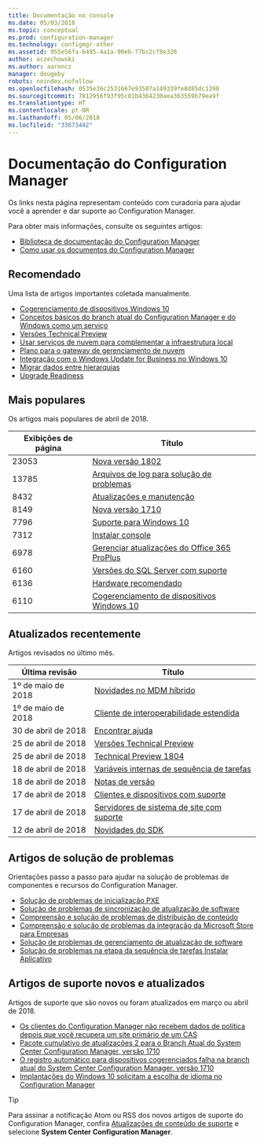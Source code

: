 ```yaml
---
title: Documentação no console
ms.date: 05/03/2018
ms.topic: conceptual
ms.prod: configuration-manager
ms.technology: configmgr-other
ms.assetid: 955e56fa-6485-4a1a-90e6-77bc2cf8e326
author: aczechowski
ms.author: aaroncz
manager: dougeby
robots: noindex,nofollow
ms.openlocfilehash: 0535e36c2531667e93507a149339fe8d85dc1398
ms.sourcegitcommit: 7812956f93f95c81b4364230aea363559b79ea9f
ms.translationtype: HT
ms.contentlocale: pt-BR
ms.lasthandoff: 05/06/2018
ms.locfileid: "33673442"
---
```

<!-- 
feature 1357546
This page displays in-console, under the Support workspace, Documentation node. 
-->


# <a name="configuration-manager-documentation"></a>Documentação do Configuration Manager
Os links nesta página representam conteúdo com curadoria para ajudar você a aprender e dar suporte ao Configuration Manager. 

Para obter mais informações, consulte os seguintes artigos:
- [Biblioteca de documentação do Configuration Manager](https://docs.microsoft.com/sccm)  
- [Como usar os documentos do Configuration Manager](https://docs.microsoft.com/sccm/core/understand/use-docs)



## <a name="recommended"></a>Recomendado 
Uma lista de artigos importantes coletada manualmente.

- [Cogerenciamento de dispositivos Windows 10](/sccm/core/clients/manage/co-management-overview)
- [Conceitos básicos do branch atual do Configuration Manager e do Windows como um serviço](/sccm/core/understand/configuration-manager-and-windows-as-service)
- [Versões Technical Preview](/sccm/core/get-started/technical-preview)
- [Usar serviços de nuvem para complementar a infraestrutura local](/sccm/core/understand/use-cloud-services)
- [Plano para o gateway de gerenciamento de nuvem](/sccm/core/clients/manage/plan-cloud-management-gateway)
- [Integração com o Windows Update for Business no Windows 10](/sccm/sum/deploy-use/integrate-windows-update-for-business-windows-10)
- [Migrar dados entre hierarquias](/sccm/core/migration/migrate-data-between-hierarchies)
- [Upgrade Readiness](/sccm/core/clients/manage/upgrade/upgrade-analytics)



## <a name="trending"></a>Mais populares
Os artigos mais populares de abril de 2018.

| Exibições de página | Título | 
| ----- | ----- | 
| 23053 | [Nova versão 1802](/sccm/core/plan-design/changes/whats-new-in-version-1802) | 
| 13785 | [Arquivos de log para solução de problemas](/sccm/core/plan-design/hierarchy/log-files) | 
| 8432 | [Atualizações e manutenção](/sccm/core/servers/manage/updates) | 
| 8149 | [Nova versão 1710](/sccm/core/plan-design/changes/whats-new-in-version-1710) | 
| 7796 | [Suporte para Windows 10](/sccm/core/plan-design/configs/support-for-windows-10) | 
| 7312 | [Instalar console](/sccm/core/servers/deploy/install/install-consoles) | 
| 6978 | [Gerenciar atualizações do Office 365 ProPlus](/sccm/sum/deploy-use/manage-office-365-proplus-updates) | 
| 6160 | [Versões do SQL Server com suporte](/sccm/core/plan-design/configs/support-for-sql-server-versions) | 
| 6136 | [Hardware recomendado](/sccm/core/plan-design/configs/recommended-hardware) | 
| 6110 | [Cogerenciamento de dispositivos Windows 10](/sccm/core/clients/manage/co-management-overview) | 



## <a name="recently-updated"></a>Atualizados recentemente
Artigos revisados no último mês.

| Última revisão | Título | 
|-----|-----|
| 1º de maio de 2018 | [Novidades no MDM híbrido](/sccm/mdm/understand/whats-new-in-hybrid-mobile-device-management) | 
| 1º de maio de 2018 | [Cliente de interoperabilidade estendida](/sccm/core/understand/interoperability-client) | 
| 30 de abril de 2018 | [Encontrar ajuda](/sccm/core/understand/find-help) | 
| 25 de abril de 2018 | [Versões Technical Preview](/sccm/core/get-started/technical-preview) | 
| 25 de abril de 2018 | [Technical Preview 1804](/sccm/core/get-started/capabilities-in-technical-preview-1804) | 
| 18 de abril de 2018 | [Variáveis internas de sequência de tarefas](/sccm/osd/understand/task-sequence-built-in-variables) | 
| 18 de abril de 2018 | [Notas de versão](/sccm/core/servers/deploy/install/release-notes) | 
| 17 de abril de 2018 | [Clientes e dispositivos com suporte](/sccm/core/plan-design/configs/supported-operating-systems-for-clients-and-devices) | 
| 17 de abril de 2018 | [Servidores de sistema de site com suporte](/sccm/core/plan-design/configs/supported-operating-systems-for-site-system-servers) | 
| 12 de abril de 2018 | [Novidades do SDK](/sccm/develop/core/changes/what-s-new-in-the-system-center-configuration-manager-sdk) | 



## <a name="troubleshooting-articles"></a>Artigos de solução de problemas
Orientações passo a passo para ajudar na solução de problemas de componentes e recursos do Configuration Manager.

- [Solução de problemas de inicialização PXE](https://support.microsoft.com/help/10082)
- [Solução de problemas de sincronização de atualização de software](https://support.microsoft.com/help/10059)
- [Compreensão e solução de problemas de distribuição de conteúdo](https://support.microsoft.com/help/4000401)
- [Compreensão e solução de problemas da integração da Microsoft Store para Empresas](https://support.microsoft.com/help/4010214)
- [Solução de problemas de gerenciamento de atualização de software](https://support.microsoft.com/help/10680)
- [Solução de problemas na etapa da sequência de tarefas Instalar Aplicativo](https://support.microsoft.com/help/18408/)



## <a name="new-and-updated-support-articles"></a>Artigos de suporte novos e atualizados
Artigos de suporte que são novos ou foram atualizados em março ou abril de 2018.

- [Os clientes do Configuration Manager não recebem dados de política depois que você recupera um site primário de um CAS](https://support.microsoft.com/help/4095539)
- [Pacote cumulativo de atualizações 2 para o Branch Atual do System Center Configuration Manager, versão 1710](https://support.microsoft.com/help/4086143)
- [O registro automático para dispositivos cogerenciados falha na branch atual do System Center Configuration Manager, versão 1710](https://support.microsoft.com/help/4088970)
- [Implantações do Windows 10 solicitam a escolha de idioma no Configuration Manager](https://support.microsoft.com/help/4088140)

> [!Tip]  
> Para assinar a notificação Atom ou RSS dos novos artigos de suporte do Configuration Manager, confira [Atualizações de conteúdo de suporte](https://support.microsoft.com/help/4089498/) e selecione **System Center Configuration Manager**.  
